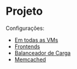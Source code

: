 # Projeto

Configurações:
- [Em todas as VMs](general.md)
- [Frontends](frontend.md)
- [Balanceador de Carga](balancer.md)
- [Memcached](cache.md)